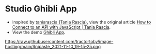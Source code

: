 # Studio Ghibli App

- Inspired by [taniarascia (Tania Rascia)](https://github.com/taniarascia), view the original article [How to Connect to an API with JavaScript | Tania Rascia](https://www.taniarascia.com/how-to-connect-to-an-api-with-javascript/).
- View the demo [Ghibli App](https://tractortoby.github.io/ghibli-app/).

https://raw.githubusercontent.com/tractortoby/image-hosting/main/Snipaste_2021-11-10_19-15-25.png
